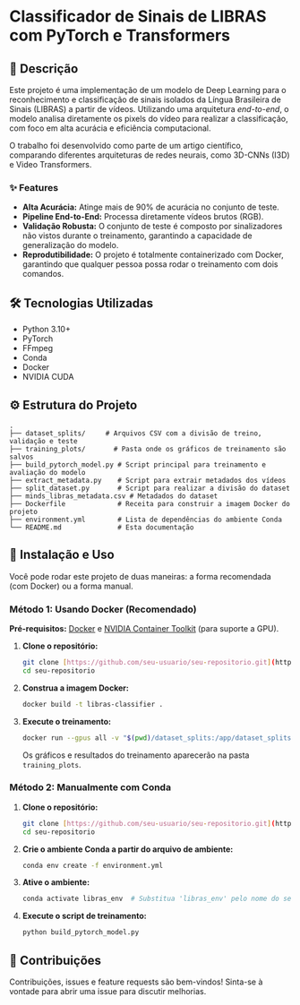 # Classificador de Sinais de LIBRAS com PyTorch e Transformers

## 📖 Descrição

Este projeto é uma implementação de um modelo de Deep Learning para o reconhecimento e classificação de sinais isolados da Língua Brasileira de Sinais (LIBRAS) a partir de vídeos. Utilizando uma arquitetura *end-to-end*, o modelo analisa diretamente os pixels do vídeo para realizar a classificação, com foco em alta acurácia e eficiência computacional.

O trabalho foi desenvolvido como parte de um artigo científico, comparando diferentes arquiteturas de redes neurais, como 3D-CNNs (I3D) e Video Transformers.

### ✨ Features

* **Alta Acurácia:** Atinge mais de 90% de acurácia no conjunto de teste.
* **Pipeline End-to-End:** Processa diretamente vídeos brutos (RGB).
* **Validação Robusta:** O conjunto de teste é composto por sinalizadores não vistos durante o treinamento, garantindo a capacidade de generalização do modelo.
* **Reprodutibilidade:** O projeto é totalmente containerizado com Docker, garantindo que qualquer pessoa possa rodar o treinamento com dois comandos.

## 🛠️ Tecnologias Utilizadas

* Python 3.10+
* PyTorch
* FFmpeg
* Conda
* Docker
* NVIDIA CUDA

## ⚙️ Estrutura do Projeto

```
.
├── dataset_splits/     # Arquivos CSV com a divisão de treino, validação e teste
├── training_plots/       # Pasta onde os gráficos de treinamento são salvos
├── build_pytorch_model.py # Script principal para treinamento e avaliação do modelo
├── extract_metadata.py    # Script para extrair metadados dos vídeos
├── split_dataset.py       # Script para realizar a divisão do dataset
├── minds_libras_metadata.csv # Metadados do dataset
├── Dockerfile             # Receita para construir a imagem Docker do projeto
├── environment.yml        # Lista de dependências do ambiente Conda
└── README.md              # Esta documentação
```

## 🚀 Instalação e Uso

Você pode rodar este projeto de duas maneiras: a forma recomendada (com Docker) ou a forma manual.

### Método 1: Usando Docker (Recomendado)

**Pré-requisitos:** [Docker](https://www.docker.com/get-started) e [NVIDIA Container Toolkit](https://docs.nvidia.com/datacenter/cloud-native/container-toolkit/latest/install-guide.html) (para suporte a GPU).

1.  **Clone o repositório:**
    ```bash
    git clone [https://github.com/seu-usuario/seu-repositorio.git](https://github.com/seu-usuario/seu-repositorio.git)
    cd seu-repositorio
    ```

2.  **Construa a imagem Docker:**
    ```bash
    docker build -t libras-classifier .
    ```

3.  **Execute o treinamento:**
    ```bash
    docker run --gpus all -v "$(pwd)/dataset_splits:/app/dataset_splits" -v "$(pwd)/training_plots:/app/training_plots" libras-classifier
    ```
    Os gráficos e resultados do treinamento aparecerão na pasta `training_plots`.

### Método 2: Manualmente com Conda

1.  **Clone o repositório:**
    ```bash
    git clone [https://github.com/seu-usuario/seu-repositorio.git](https://github.com/seu-usuario/seu-repositorio.git)
    cd seu-repositorio
    ```

2.  **Crie o ambiente Conda a partir do arquivo de ambiente:**
    ```bash
    conda env create -f environment.yml
    ```

3.  **Ative o ambiente:**
    ```bash
    conda activate libras_env  # Substitua 'libras_env' pelo nome do seu ambiente
    ```

4.  **Execute o script de treinamento:**
    ```bash
    python build_pytorch_model.py
    ```

## 🤝 Contribuições

Contribuições, issues e feature requests são bem-vindos! Sinta-se à vontade para abrir uma issue para discutir melhorias.